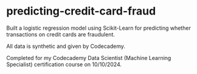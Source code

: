 # predicting-credit-card-fraud
Built a logistic regression model using Scikit-Learn for predicting whether transactions on credit cards are fraudulent. 

All data is synthetic and given by Codecademy. 

Completed for my Codecademy Data Scientist (Machine Learning Specialist) certification course on 10/10/2024.